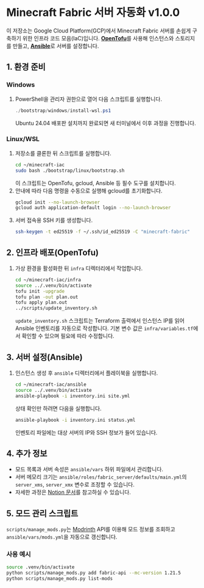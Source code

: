 # Minecraft Fabric 서버 자동화 v1.0.0

이 저장소는 Google Cloud Platform(GCP)에서 Minecraft Fabric 서버를 손쉽게 구축하기 위한 인프라 코드 모음(IaC)입니다. 
[**OpenTofu**](https://opentofu.org/)를 사용해 인스턴스와 스토리지를 만들고, [**Ansible**](https://docs.ansible.com/)로 서버를 설정합니다.

## 1. 환경 준비

### Windows
1. PowerShell을 관리자 권한으로 열어 다음 스크립트를 실행합니다.
   ```powershell
   ./bootstrap/windows/install-wsl.ps1
   ```
   Ubuntu 24.04 배포판 설치까지 완료되면 새 터미널에서 이후 과정을 진행합니다.

### Linux/WSL
1. 저장소를 클론한 뒤 스크립트를 실행합니다.
   ```bash
   cd ~/minecraft-iac
   sudo bash ./bootstrap/linux/bootstrap.sh
   ```
   이 스크립트는 OpenTofu, gcloud, Ansible 등 필수 도구를 설치합니다.
2. 안내에 따라 다음 명령을 수동으로 실행해 gcloud를 초기화합니다.
   ```bash
   gcloud init --no-launch-browser
   gcloud auth application-default login --no-launch-browser
   ```
3. 서버 접속용 SSH 키를 생성합니다.
   ```bash
   ssh-keygen -t ed25519 -f ~/.ssh/id_ed25519 -C "minecraft-fabric"
   ```

## 2. 인프라 배포(OpenTofu)
1. 가상 환경을 활성화한 뒤 `infra` 디렉터리에서 작업합니다.
   ```bash
   cd ~/minecraft-iac/infra
   source ../.venv/bin/activate
   tofu init -upgrade
   tofu plan -out plan.out
   tofu apply plan.out
   ../scripts/update_inventory.sh
   ```
   `update_inventory.sh` 스크립트는 Terraform 출력에서 인스턴스 IP를 읽어 Ansible 인벤토리를 자동으로 작성합니다.
   기본 변수 값은 `infra/variables.tf`에서 확인할 수 있으며 필요에 따라 수정합니다.

## 3. 서버 설정(Ansible)
1. 인스턴스 생성 후 `ansible` 디렉터리에서 플레이북을 실행합니다.
   ```bash
   cd ~/minecraft-iac/ansible
   source ../.venv/bin/activate
   ansible-playbook -i inventory.ini site.yml
   ```
   상태 확인만 하려면 다음을 실행합니다.
   ```bash
   ansible-playbook -i inventory.ini status.yml
   ```
   인벤토리 파일에는 대상 서버의 IP와 SSH 정보가 들어 있습니다.

## 4. 추가 정보
- 모드 목록과 서버 속성은 `ansible/vars` 하위 파일에서 관리합니다.
- 서버 메모리 크기는 `ansible/roles/fabric_server/defaults/main.yml`의 `server_xms`, `server_xmx` 변수로 조정할 수 있습니다.
- 자세한 과정은 [Notion 문서](https://www.notion.so/MC-2241afe72e6980da8b2ac86e0bcf270e)를 참고하실 수 있습니다.

## 5. 모드 관리 스크립트
`scripts/manage_mods.py`는 [Modrinth](https://modrinth.com) API를 이용해 모드 정보를 조회하고 `ansible/vars/mods.yml`을 자동으로 갱신합니다.

### 사용 예시
```bash
source .venv/bin/activate
python scripts/manage_mods.py add fabric-api --mc-version 1.21.5
python scripts/manage_mods.py list-mods
```


